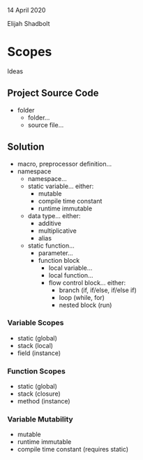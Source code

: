 
14 April 2020

Elijah Shadbolt

# Scopes
Ideas

## Project Source Code
- folder
	- folder...
	- source file...

## Solution
- macro, preprocessor definition...
- namespace
	- namespace...
	- static variable... either:
		* mutable
		* compile time constant
		* runtime immutable
	- data type... either:
		* additive
		* multiplicative
		* alias
	- static function...
		- parameter...
		- function block
			- local variable...
			- local function...
			- flow control block... either:
				- branch (if, if/else, if/else if)
				- loop (while, for)
				- nested block (run)

### Variable Scopes
- static (global)
- stack (local)
- field (instance)

### Function Scopes
- static (global)
- stack (closure)
- method (instance)

### Variable Mutability
- mutable
- runtime immutable
- compile time constant (requires static)
